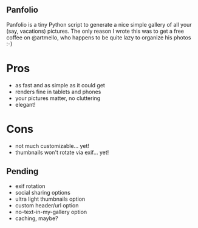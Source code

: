 Panfolio
--------

Panfolio is a tiny Python script to generate a nice simple gallery of all your (say, vacations) pictures. The only reason I wrote this was to get a free coffee on @artmello, who happens to be quite lazy to organize his photos :-)

Pros
====

- as fast and as simple as it could get
- renders fine in tablets and phones
- your pictures matter, no cluttering
- elegant!

Cons
====

- not much customizable... yet!
- thumbnails won't rotate via exif... yet!

Pending
-------

- exif rotation
- social sharing options
- ultra light thumbnails option
- custom header/url option
- no-text-in-my-gallery option
- caching, maybe?
